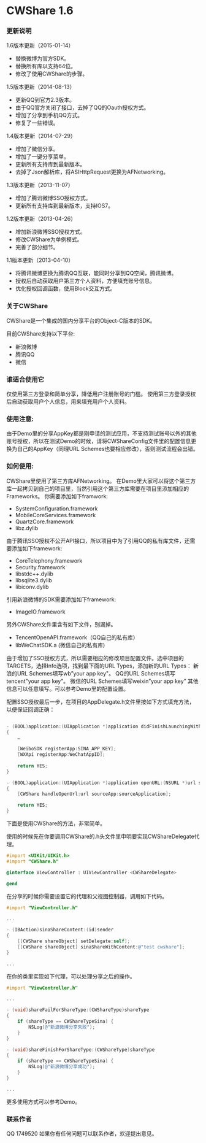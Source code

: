CWShare 1.6
=======
### 更新说明
1.6版本更新（2015-01-14）
- 替换微博为官方SDK。
- 替换所有库以支持64位。
- 修改了使用CWShare的步骤。

1.5版本更新（2014-08-13）
- 更新QQ到官方2.3版本。
- 由于QQ官方关闭了接口，去掉了QQ的Oauth授权方式。
- 增加了分享到手机QQ方式。
- 修复了一些错误。

1.4版本更新（2014-07-29）
- 增加了微信分享。
- 增加了一键分享菜单。
- 更新所有支持库到最新版本。
- 去掉了Json解析库，将ASIHttpRequest更换为AFNetworking。

1.3版本更新（2013-11-07）
- 增加了腾讯微博SSO授权方式。
- 更新所有支持库到最新版本，支持IOS7。

1.2版本更新（2013-04-26）
- 增加新浪微博SSO授权方式。
- 修改CWShare为单例模式。
- 完善了部分细节。

1.1版本更新（2013-04-10）
- 将腾讯微博更换为腾讯QQ互联，能同时分享到QQ空间，腾讯微博。
- 授权后自动获取用户第三方个人资料，方便填充账号信息。
- 优化授权回调函数，使用Block交互方式。

### 关于CWShare
CWShare是一个集成的国内分享平台的Object-C版本的SDK。

目前CWShare支持以下平台:
- 新浪微博
- 腾讯QQ
- 微信

### 谁适合使用它
仅使用第三方登录和简单分享，降低用户注册账号的门槛。
使用第三方登录授权后自动获取用户个人信息，用来填充用户个人资料。

### 使用注意:
由于Demo里的分享AppKey都是刚申请的测试应用，不支持测试账号以外的其他账号授权，所以在测试Demo的时候，请将CWShareConfig文件里的配置信息更换为自己的AppKey（同理URL Schemes也要相应修改），否则测试流程会出错。

### 如何使用:
CWShare里使用了第三方库AFNetworking。
在Demo里大家可以将这个第三方库一起拷贝到自己的项目里，当然引用这个第三方库需要在项目里添加相应的Frameworks。
你需要添加如下framwork:
- SystemConfiguration.framework
- MobileCoreServices.framework
- QuartzCore.framework
- libz.dylib
 
由于腾讯SSO授权不公开API接口，所以项目中为了引用QQ的私有库文件，还需要添加如下framework:
- CoreTelephony.framework
- Security.framework
- libstdc++.dylib
- libsqlite3.dylib
- libiconv.dylib

引用新浪微博的SDK需要添加如下framework:
- ImageIO.framework

另外CWShare文件里含有如下文件，别漏掉。
- TencentOpenAPI.framework（QQ自己的私有库）
- libWeChatSDK.a (微信自己的私有库)

由于增加了SSO授权方式，所以需要相应的修改项目配置文件。选中项目的TARGETS，选择Info选项，找到最下面的URL Types，添加新的URL Types：
新浪的URL Schemes填写wb”your app key"。
QQ的URL Schemes填写tencent"your app key"。
微信的URL Schemes填写weixin”your app key”
其他信息可以任意填写。可以参考Demo里的配置设置。

配置SSO授权最后一步，在项目的AppDelegate.h文件里按如下方式填充方法，以便保证回调正确：
```objective-c

- (BOOL)application:(UIApplication *)application didFinishLaunchingWithOptions:(NSDictionary *)launchOptions
{   
    …

    [WeiboSDK registerApp:SINA_APP_KEY];
    [WXApi registerApp:WeChatAppID];
    
    return YES;
}

- (BOOL)application:(UIApplication *)application openURL:(NSURL *)url sourceApplication:(NSString *)sourceApplication annotation:(id)annotation
{
    [CWShare handleOpenUrl:url sourceApp:sourceApplication];

    return YES;
}

```

下面是使用CWShare的方法，非常简单。

使用的时候先在你要调用CWShare的.h头文件里申明要实现CWShareDelegate代理。
```objective-c
#import <UIKit/UIKit.h>
#import "CWShare.h"

@interface ViewController : UIViewController <CWShareDelegate>

@end
```
在分享的时候你需要设置它的代理和父视图控制器，调用如下代码。
```objective-c
#import "ViewController.h"

...

- (IBAction)sinaShareContent:(id)sender
{
    [[CWShare shareObject] setDelegate:self];
    [[CWShare shareObject] sinaShareWithContent:@"test cwshare"];
}

...
```

在你的类里实现如下代理，可以处理分享之后的操作。
```objective-c
#import "ViewController.h"

...

- (void)shareFailForShareType:(CWShareType)shareType
{
    if (shareType == CWShareTypeSina) {
        NSLog(@"新浪微博分享失败");
    }
}

- (void)shareFinishForShareType:(CWShareType)shareType
{
    if (shareType == CWShareTypeSina) {
        NSLog(@"新浪微博分享成功");
    }
}

...
```
更多使用方式可以参考Demo。

### 联系作者
QQ 1749520
如果你有任何问题可以联系作者，欢迎提出意见。

